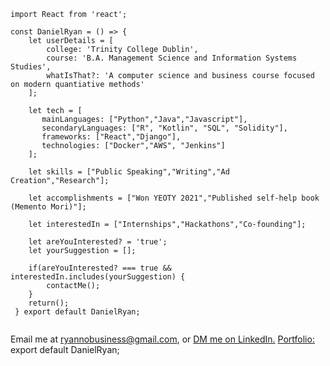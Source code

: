 ```
import React from 'react';

const DanielRyan = () => {
    let userDetails = [
        college: 'Trinity College Dublin',
        course: 'B.A. Management Science and Information Systems Studies',
        whatIsThat?: 'A computer science and business course focused on modern quantiative methods'
    ];
    
    let tech = [
       mainLanguages: ["Python","Java","Javascript"],
       secondaryLanguages: ["R", "Kotlin", "SQL", "Solidity"],
       frameworks: ["React","Django"],
       technologies: ["Docker","AWS", "Jenkins"]
    ];
    
    let skills = ["Public Speaking","Writing","Ad Creation","Research"];
    
    let accomplishments = ["Won YEOTY 2021","Published self-help book (Memento Mori)"];
       
    let interestedIn = ["Internships","Hackathons","Co-founding"];  
    
    let areYouInterested? = 'true';
    let yourSuggestion = [];
    
    if(areYouInterested? === true && interestedIn.includes(yourSuggestion) {
        contactMe();
    }
    return();
 } export default DanielRyan;
    
```
Email me at [ryannobusiness@gmail.com](mailto:ryannobusiness@gmail.com), or [DM me on LinkedIn.](https://www.linkedin.com/in/daniel-ryan-8957a5186/)
[Portfolio:](https://realryanno2022.github.io/)</div>
export default DanielRyan;
    


